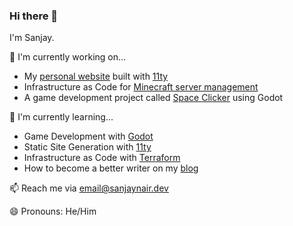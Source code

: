 ### Hi there 👋

I'm Sanjay.

🔭 I'm currently working on...

- My [personal website](https://sanjaynair.me/) built with [11ty](https://github.com/Nirespire/nirespire.github.io-2025)
- Infrastructure as Code for [Minecraft server management](https://github.com/Nirespire/minecraft-devops)
- A game development project called [Space Clicker](https://github.com/Nirespire/space-clicker) using Godot


🌱 I'm currently learning...

- Game Development with [Godot](https://godotengine.org/)
- Static Site Generation with [11ty](https://www.11ty.dev/)
- Infrastructure as Code with [Terraform](https://developer.hashicorp.com/terraform)
- How to become a better writer on my [blog](https://sanjaynair.me/blog/)

📫 Reach me via [email@sanjaynair.dev](mailto:email@sanjaynair.dev)

😄 Pronouns: He/Him


